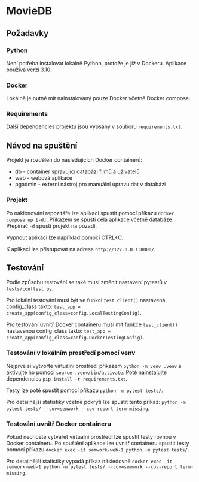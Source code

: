 # MovieDB

## Požadavky

### Python

Není potřeba instalovat lokálně Python, protože je již v Dockeru. Aplikace používá verzi 3.10.

### Docker

Lokálně je nutné mít nainstalovaný pouze Docker včetně Docker compose.

### Requirements

Další dependencies projektu jsou vypsány v souboru `requirements.txt`.
## Návod na spuštění

Projekt je rozdělen do následujících Docker containerů:
- db - container spravující databázi filmů a uživatelů
- web - webová aplikace
- pgadmin - externí nástroj pro manuální úpravu dat v databázi


### Projekt

Po naklonování repozitáře lze aplikaci spustit pomocí příkazu `docker compose up [-d]`. Příkazem se spustí celá aplikace včetně databáze. Přepínač `-d` spustí projekt na pozadí.

Vypnout aplikaci lze například pomocí CTRL+C.

K aplikaci lze přistupovat na adrese `http://127.0.0.1:8000/`.

## Testování

Podle způsobu testování se také musí změnit nastavení pytestů v `tests/conftest.py`.

Pro lokální testování musí být ve funkci `test_client()` nastavená config_class takto:
`test_app = create_app(config_class=config.LocalTestingConfig)`.

Pro testování uvnitř Docker containeru musí mít funkce `test_client()` nastavenou config_class takto:
`test_app = create_app(config_class=config.DockerTestingConfig)`.

### Testování v lokálním prostředí pomocí venv

Nejprve si vytvořte virtuální prostředí příkazem `python -m venv .venv` a aktivujte ho pomocí `source .venv/bin/activate`. 
Poté nainstalujte dependencies `pip install -r requirements.txt`.

Testy lze poté spustit pomocí příkazu `python -m pytest tests/`.

Pro detailnější statistiky včetně pokrytí lze spustit tento příkaz: `python -m pytest tests/ --cov=semwork --cov-report term-missing`.

### Testování uvnitř Docker containeru

Pokud nechcete vytvářet virtuální prostředí lze spustit testy rovnou v Docker containeru. Po spuštění aplikace lze uvnitř containeru spustit testy
pomocí příkazu `docker exec -it semwork-web-1 python -m pytest tests/`.

Pro detailnější statistiky vypadá příkaz následovně `docker exec -it semwork-web-1 python -m pytest tests/ --cov=semwork --cov-report term-missing`.